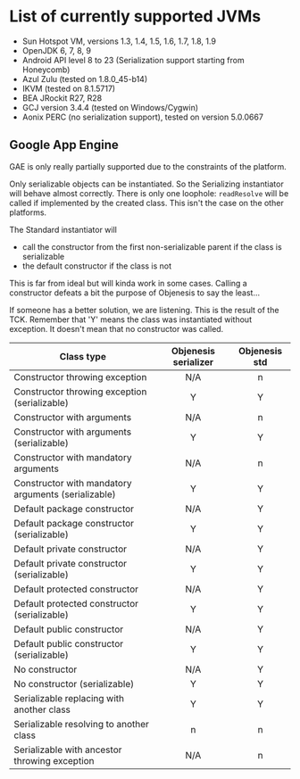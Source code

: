 # List of currently supported JVMs

* Sun Hotspot VM, versions 1.3, 1.4, 1.5, 1.6, 1.7, 1.8, 1.9
* OpenJDK 6, 7, 8, 9
* Android API level 8 to 23 (Serialization support starting from Honeycomb)
* Azul Zulu (tested on 1.8.0_45-b14)
* IKVM (tested on 8.1.5717)
* BEA JRockit R27, R28
* GCJ version 3.4.4 (tested on Windows/Cygwin)
* Aonix PERC (no serialization support), tested on version 5.0.0667

## Google App Engine 

GAE is only really partially supported due to the constraints of the platform.

Only serializable objects can be instantiated. So the Serializing instantiator will behave almost correctly. There
is only one loophole: `readResolve` will be called if implemented by the created class. This isn't the case
on the other platforms.

The Standard instantiator will 
* call the constructor from the first non-serializable parent if the class is serializable
* the default constructor if the class is not
 
This is far from ideal but will kinda work in some cases. Calling a constructor defeats a bit the purpose of
Objenesis to say the least...

If someone has a better solution, we are listening. This is the result of the TCK. Remember that 'Y' means
the class was instantiated without exception. It doesn't mean that no constructor was called.

|Class type                                        |Objenesis serializer|Objenesis std|
|---------------------------------------------------|:-----------------:|:-----------:|
|Constructor throwing exception                     |N/A                |n            |
|Constructor throwing exception (serializable)      |Y                  |Y            |
|Constructor with arguments                         |N/A                |n            |
|Constructor with arguments (serializable)          |Y                  |Y            |
|Constructor with mandatory arguments               |N/A                |n            |
|Constructor with mandatory arguments (serializable)|Y                  |Y            |
|Default package constructor                        |N/A                |Y            |
|Default package constructor (serializable)         |Y                  |Y            |
|Default private constructor                        |N/A                |Y            |
|Default private constructor (serializable)         |Y                  |Y            |
|Default protected constructor                      |N/A                |Y            |
|Default protected constructor (serializable)       |Y                  |Y            |
|Default public constructor                         |N/A                |Y            |
|Default public constructor (serializable)          |Y                  |Y            |
|No constructor                                     |N/A                |Y            |
|No constructor (serializable)                      |Y                  |Y            |
|Serializable replacing with another class          |Y                  |Y            |
|Serializable resolving to another class            |n                  |n            |
|Serializable with ancestor throwing exception      |N/A                |n            |
